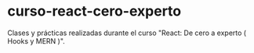# curso-react-cero-experto
Clases y prácticas realizadas durante el curso "React: De cero a experto ( Hooks y MERN )".
